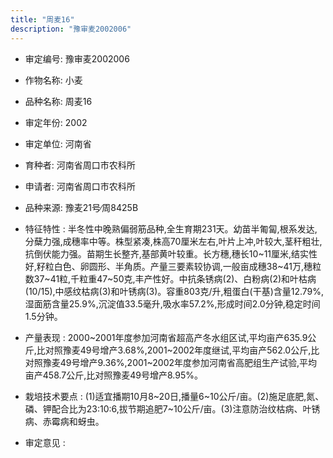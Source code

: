 ```yaml
---
title: "周麦16"
description: "豫审麦2002006"
---
```

* 审定编号:  豫审麦2002006

*  作物名称:  小麦

*  品种名称:  周麦16

*  审定年份:  2002

*  审定单位:  河南省

* 育种者:  河南省周口市农科所

*  申请者:  河南省周口市农科所

*  品种来源:  豫麦21号∕周8425B

*  特征特性 : 
半冬性中晚熟偏弱筋品种,全生育期231天。幼苗半匍匐,根系发达,分蘖力强,成穗率中等。株型紧凑,株高70厘米左右,叶片上冲,叶较大,茎秆粗壮,抗倒伏能力强。苗期生长整齐,基部黄叶较重。长方穗,穗长10~11厘米,结实性好,籽粒白色、卵圆形、半角质。产量三要素较协调,一般亩成穗38~41万,穗粒数37~41粒,千粒重47~50克,丰产性好。中抗条锈病(2)、白粉病(2)和叶枯病(10/15),中感纹枯病(3)和叶锈病(3)。容重803克/升,粗蛋白(干基)含量12.79%,湿面筋含量25.9%,沉淀值33.5毫升,吸水率57.2%,形成时间2.0分钟,稳定时间1.5分钟。
 
*  产量表现 : 
2000~2001年度参加河南省超高产冬水组区试,平均亩产635.9公斤,比对照豫麦49号增产3.68%,2001~2002年度继试,平均亩产562.0公斤,比对照豫麦49号增产9.36%,2001~2002年度参加河南省高肥组生产试验,平均亩产458.7公斤,比对照豫麦49号增产8.95%。

*  栽培技术要点 : 
(1)适宜播期10月8~20日,播量6~10公斤/亩。(2)施足底肥,氮、磷、钾配合比为23∶10∶6,拔节期追肥7~10公斤/亩。(3)注意防治纹枯病、叶锈病、赤霉病和蚜虫。

*  审定意见 : 

